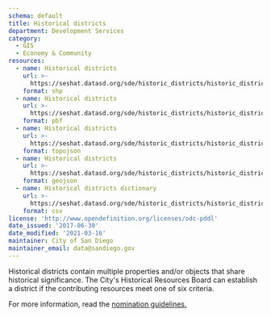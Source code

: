 ```yaml
---
schema: default
title: Historical districts
department: Development Services
category:
  - GIS
  - Economy & Community
resources:
  - name: Historical districts
    url: >-
      https://seshat.datasd.org/sde/historic_districts/historic_districts_datasd.zip
    format: shp
  - name: Historical districts
    url: >-
      https://seshat.datasd.org/sde/historic_districts/historic_districts_datasd.pbf
    format: pbf
  - name: Historical districts
    url: >-
      https://seshat.datasd.org/sde/historic_districts/historic_districts_datasd.topojson
    format: topojson
  - name: Historical districts
    url: >-
      https://seshat.datasd.org/sde/historic_districts/historic_districts_datasd.geojson
    format: geojson
  - name: Historical districts dictionary
    url: >-
      https://seshat.datasd.org/sde/historic_districts/historic_districts_dictionary_datasd.csv
    format: csv
license: 'http://www.opendefinition.org/licenses/odc-pddl'
date_issued: '2017-06-30'
date_modified: '2021-03-16'
maintainer: City of San Diego
maintainer_email: data@sandiego.gov
---
```

Historical districts contain multiple properties and/or objects that share historical significance. The City's Historical Resources Board can establish a district if the contributing resources meet one of six criteria.
<!--more-->
For more information, read the <a href="https://www.sandiego.gov/sites/default/files/legacy//planning/programs/historical/pdf/111027districtpolicy41.pdf" target="_blank" rel="noopener">nomination guidelines.</a>